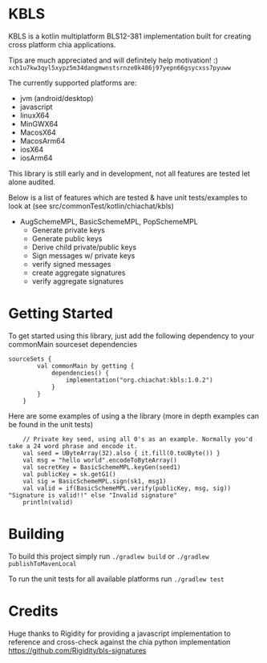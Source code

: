 # KBLS

KBLS is a kotlin multiplatform BLS12-381 implementation built for creating cross platform chia applications.

Tips are much appreciated and will definitely help motivation! :) `xch1u7kw3qyl5xypz5m34dangmwnstsrnze0k486j97yepn66gsycxss7pyuww`

The currently supported platforms are:

* jvm (android/desktop)
* javascript
* linuxX64
* MinGWX64
* MacosX64
* MacosArm64
* iosX64
* iosArm64

This library is still early and in development, not all features are tested let alone audited.

Below is a list of features which are tested & have unit tests/examples to look at (see
src/commonTest/kotlin/chiachat/kbls)

* AugSchemeMPL, BasicSchemeMPL, PopSchemeMPL
    * Generate private keys
    * Generate public keys
    * Derive child private/public keys
    * Sign messages w/ private keys
    * verify signed messages
    * create aggregate signatures
    * verify aggregate signatures

# Getting Started

To get started using this library, just add the following dependency to your commonMain sourceset dependencies

```
sourceSets {
        val commonMain by getting {
            dependencies() {
                implementation("org.chiachat:kbls:1.0.2")
            }
        }
    }
```

Here are some examples of using a the library (more in depth examples can be found in the unit tests)

```
    // Private key seed, using all 0's as an example. Normally you'd take a 24 word phrase and encode it.
    val seed = UByteArray(32).also { it.fill(0.toUByte()) }
    val msg = "hello world".encodeToByteArray()
    val secretKey = BasicSchemeMPL.keyGen(seed1)
    val publicKey = sk.getG1()
    val sig = BasicSchemeMPL.sign(sk1, msg1)
    val valid = if(BasicSchemeMPL.verify(publicKey, msg, sig)) "Signature is valid!!" else "Invalid signature"
    println(valid)
```

# Building

To build this project simply run `./gradlew build` or `./gradlew publishToMavenLocal`

To run the unit tests for all available platforms run `./gradlew test`

# Credits

Huge thanks to Rigidity for providing a javascript implementation to reference and cross-check against the chia python implementation
https://github.com/Rigidity/bls-signatures
